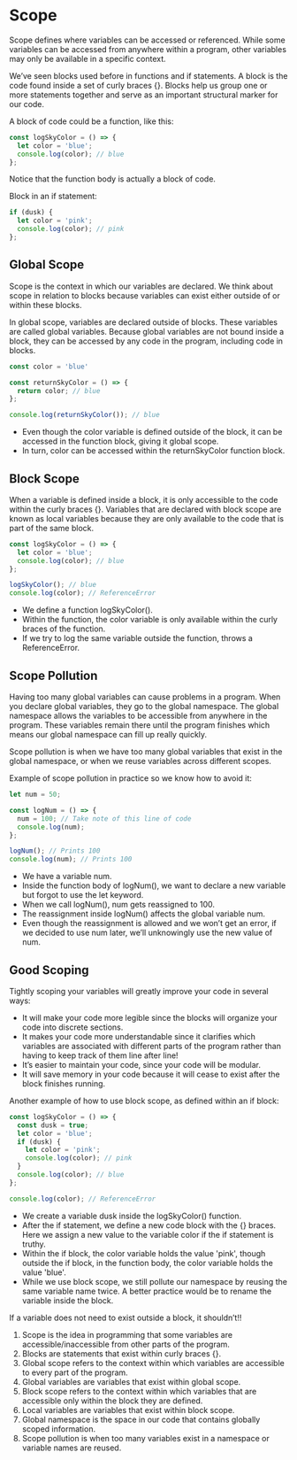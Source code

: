 # Scope

Scope defines where variables can be accessed or referenced. While some variables can be accessed from anywhere within a program, other variables may only be available in a specific context.

We’ve seen blocks used before in functions and if statements. A block is the code found inside a set of curly braces {}. Blocks help us group one or more statements together and serve as an important structural marker for our code.

A block of code could be a function, like this:

```js
const logSkyColor = () => {
  let color = 'blue'; 
  console.log(color); // blue 
};
```

Notice that the function body is actually a block of code.

Block in an if statement:

```js
if (dusk) {
  let color = 'pink';
  console.log(color); // pink
};
```

## Global Scope

Scope is the context in which our variables are declared. We think about scope in relation to blocks because variables can exist either outside of or within these blocks.

In global scope, variables are declared outside of blocks. These variables are called global variables. Because global variables are not bound inside a block, they can be accessed by any code in the program, including code in blocks.

```js
const color = 'blue'

const returnSkyColor = () => {
  return color; // blue 
};

console.log(returnSkyColor()); // blue
```

- Even though the color variable is defined outside of the block, it can be accessed in the function block, giving it global scope.
- In turn, color can be accessed within the returnSkyColor function block.

## Block Scope

When a variable is defined inside a block, it is only accessible to the code within the curly braces {}. Variables that are declared with block scope are known as local variables because they are only available to the code that is part of the same block.

```js
const logSkyColor = () => {
  let color = 'blue'; 
  console.log(color); // blue 
};

logSkyColor(); // blue 
console.log(color); // ReferenceError
```

- We define a function logSkyColor().
- Within the function, the color variable is only available within the curly braces of the function.
- If we try to log the same variable outside the function, throws a ReferenceError.

## Scope Pollution

Having too many global variables can cause problems in a program. When you declare global variables, they go to the global namespace. The global namespace allows the variables to be accessible from anywhere in the program. These variables remain there until the program finishes which means our global namespace can fill up really quickly.

Scope pollution is when we have too many global variables that exist in the global namespace, or when we reuse variables across different scopes.

Example of scope pollution in practice so we know how to avoid it:

```js
let num = 50;

const logNum = () => {
  num = 100; // Take note of this line of code
  console.log(num);
};

logNum(); // Prints 100
console.log(num); // Prints 100
```

- We have a variable num.
- Inside the function body of logNum(), we want to declare a new variable but forgot to use the let keyword.
- When we call logNum(), num gets reassigned to 100.
- The reassignment inside logNum() affects the global variable num.
- Even though the reassignment is allowed and we won’t get an error, if we decided to use num later, we’ll unknowingly use the new value of num.

## Good Scoping

Tightly scoping your variables will greatly improve your code in several ways:

- It will make your code more legible since the blocks will organize your code into discrete sections.
- It makes your code more understandable since it clarifies which variables are associated with different parts of the program rather than having to keep track of them line after line!
- It’s easier to maintain your code, since your code will be modular.
- It will save memory in your code because it will cease to exist after the block finishes running.

Another example of how to use block scope, as defined within an if block:

```js
const logSkyColor = () => {
  const dusk = true;
  let color = 'blue'; 
  if (dusk) {
    let color = 'pink';
    console.log(color); // pink
  }
  console.log(color); // blue 
};

console.log(color); // ReferenceError
```

- We create a variable dusk inside the logSkyColor() function.
- After the if statement, we define a new code block with the {} braces. Here we assign a new value to the variable color if the if statement is truthy.
- Within the if block, the color variable holds the value 'pink', though outside the if block, in the function body, the color variable holds the value 'blue'.
- While we use block scope, we still pollute our namespace by reusing the same variable name twice. A better practice would be to rename the variable inside the block.

If a variable does not need to exist outside a block, it shouldn’t!!

1. Scope is the idea in programming that some variables are accessible/inaccessible from other parts of the program.
1. Blocks are statements that exist within curly braces {}.
1. Global scope refers to the context within which variables are accessible to every part of the program.
1. Global variables are variables that exist within global scope.
1. Block scope refers to the context within which variables that are accessible only within the block they are defined.
1. Local variables are variables that exist within block scope.
1. Global namespace is the space in our code that contains globally scoped information.
1. Scope pollution is when too many variables exist in a namespace or variable names are reused.
